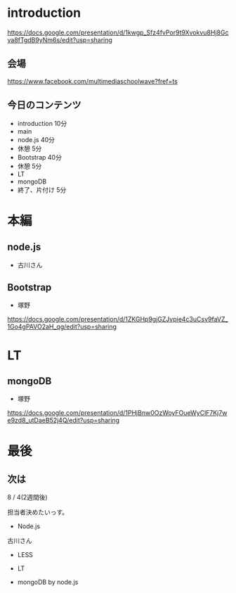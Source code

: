 # introduction

https://docs.google.com/presentation/d/1kwgp_Sfz4fvPor9t9Xvokvu8Hj8Gcva8fTgdB9yNm6s/edit?usp=sharing

## 会場

https://www.facebook.com/multimediaschoolwave?fref=ts

## 今日のコンテンツ

- introduction 10分
- main
 - node.js 40分
 - 休憩 5分
 - Bootstrap 40分
 - 休憩 5分
- LT
 - mongoDB
- 終了、片付け 5分

# 本編

## node.js

- 古川さん


## Bootstrap

- 塚野

https://docs.google.com/presentation/d/1ZKGHp9gjGZJvpie4c3uCsv9faVZ_1Go4gPAVO2aH_qg/edit?usp=sharing

# LT

## mongoDB

- 塚野

https://docs.google.com/presentation/d/1PHjBnw0OzWoyFOueWyClF7Kj7we9zd8_utDaeB52j4Q/edit?usp=sharing

# 最後

## 次は

8 / 4(2週間後)

担当者決めたいっす。

- Node.js

古川さん

- LESS

- LT

 - mongoDB by node.js


